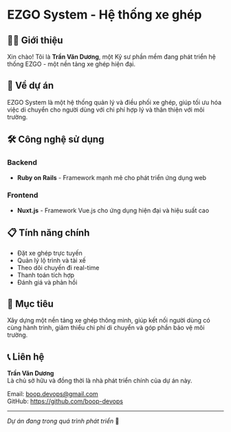 # EZGO System - Hệ thống xe ghép

## 👨‍💻 Giới thiệu

Xin chào! Tôi là **Trần Văn Dương**, một Kỹ sư phần mềm đang phát triển hệ thống EZGO - một nền tảng xe ghép hiện đại.

## 🚀 Về dự án

EZGO System là một hệ thống quản lý và điều phối xe ghép, giúp tối ưu hóa việc di chuyển cho người dùng với chi phí hợp lý và thân thiện với môi trường.

## 🛠️ Công nghệ sử dụng

### Backend
- **Ruby on Rails** - Framework mạnh mẽ cho phát triển ứng dụng web

### Frontend
- **Nuxt.js** - Framework Vue.js cho ứng dụng hiện đại và hiệu suất cao

## 📋 Tính năng chính

- Đặt xe ghép trực tuyến
- Quản lý lộ trình và tài xế
- Theo dõi chuyến đi real-time
- Thanh toán tích hợp
- Đánh giá và phản hồi

## 🎯 Mục tiêu

Xây dựng một nền tảng xe ghép thông minh, giúp kết nối người dùng có cùng hành trình, giảm thiểu chi phí di chuyển và góp phần bảo vệ môi trường.

## 📞 Liên hệ

**Trần Văn Dương**  
Là chủ sở hữu và đồng thời là nhà phát triển chính của dự án này.

Email: boop.devops@gmail.com  
GitHub: https://github.com/boop-devops

---

*Dự án đang trong quá trình phát triển* 🚧
